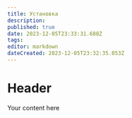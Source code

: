 ```yaml
---
title: Установка
description: 
published: true
date: 2023-12-05T23:33:31.688Z
tags: 
editor: markdown
dateCreated: 2023-12-05T23:32:35.053Z
---
```


# Header
Your content here